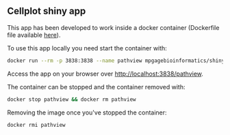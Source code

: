 ## Cellplot shiny app

This app has been developed to work inside a docker container (Dockerfile file available [here](https://github.com/mpg-age-bioinformatics/shiny)).

To use this app locally you need start the container with:
```bash
docker run --rm -p 3838:3838 --name pathview mpgagebioinformatics/shiny-pathview
```
Access the app on your browser over [http://localhost:3838/pathview](http://localhost:3838/pathview).

The container can be stopped and the container removed with:
```bash
docker stop pathview && docker rm pathview
``` 
Removing the image once you've stopped the container:
```bash
docker rmi pathview
```
